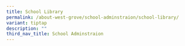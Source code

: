```yaml
---
title: School Library
permalink: /about-west-grove/school-adminstraion/school-library/
variant: tiptap
description: ""
third_nav_title: School Adminstraion
---
```

